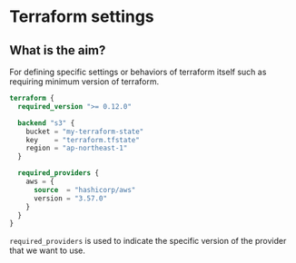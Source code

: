 # Terraform settings

## What is the aim?

For defining specific settings or behaviors of terraform itself such as requiring minimum version of terraform.

```tf
terraform {
  required_version ">= 0.12.0"

  backend "s3" {
    bucket = "my-terraform-state"
    key    = "terraform.tfstate"
    region = "ap-northeast-1"
  }

  required_providers {
    aws = {
      source  = "hashicorp/aws"
      version = "3.57.0"
    }
  }
}
```

`required_providers` is used to indicate the specific version of the provider that we want to use.
